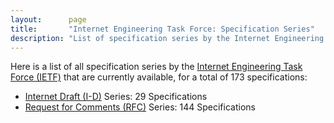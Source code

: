```yaml
---
layout:      page
title:       "Internet Engineering Task Force: Specification Series"
description: "List of specification series by the Internet Engineering Task Force (IETF/)"
---
```


Here is a list of all specification series by the [Internet Engineering Task Force (IETF)](http://www.ietf.org/) that are currently available, for a total of 173 specifications:

  * [Internet Draft (I-D)](I-D/) Series: 29 Specifications
  * [Request for Comments (RFC)](RFC/) Series: 144 Specifications

